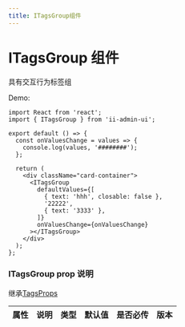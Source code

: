 ```yaml
---
title: ITagsGroup组件
---
```


# ITagsGroup 组件

具有交互行为标签组

Demo:

```tsx
import React from 'react';
import { ITagsGroup } from 'ii-admin-ui';

export default () => {
  const onValuesChange = values => {
    console.log(values, '########');
  };

  return (
    <div className="card-container">
      <ITagsGroup
        defaultValues={[
          { text: 'hhh', closable: false },
          '22222',
          { text: '3333' },
        ]}
        onValuesChange={onValuesChange}
      ></ITagsGroup>
    </div>
  );
};
```

<!-- <API src='../../src/components/ITagsGroup'> -->

### ITagsGroup prop 说明

继承[TagsProps](https://ant.design/components/tag-cn/#API)

| 属性 | 说明 | 类型 | 默认值 | 是否必传 | 版本 |
| ---- | ---- | ---- | ------ | -------- | ---- |

